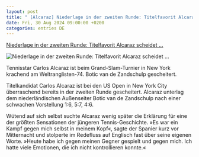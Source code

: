 ```yaml
---
layout: post
title: " [Alcaraz] Niederlage in der zweiten Runde: Titelfavorit Alcaraz scheidet ..."
date: Fri, 30 Aug 2024 09:00:00 +0200
categories: entries DE
---
```

[Niederlage in der zweiten Runde: Titelfavorit Alcaraz scheidet ...](https://www.spiegel.de/sport/tennis/tennis-carlos-alcaraz-scheidet-bei-den-us-open-in-der-zweiten-runde-gegen-botic-van-de-zandschulp-aus-a-f90330d6-b706-4467-97f6-717231079e02)

![Niederlage in der zweiten Runde: Titelfavorit Alcaraz scheidet ...](https://cdn.prod.www.spiegel.de/images/f58647d9-616b-4cfd-b5b2-98aa86a5fa02_w1200_r1.778_fpx62_fpy46.jpg)

Tennisstar Carlos Alcaraz ist beim Grand-Slam-Turnier in New York krachend am Weltranglisten-74. Botic van de Zandschulp gescheitert.

Titelkandidat Carlos Alcaraz ist bei den US Open in New York City überraschend bereits in der zweiten Runde gescheitert. Alcaraz unterlag dem niederländischen Außenseiter Botic van de Zandschulp nach einer schwachen Vorstellung 1:6, 5:7, 4:6.

Wütend auf sich selbst suchte Alcaraz wenig später die Erklärung für eine der größten Sensationen der jüngeren Tennis-Geschichte. »Es war ein Kampf gegen mich selbst in meinem Kopf«, sagte der Spanier kurz vor Mitternacht und stolperte im Redefluss auf Englisch fast über seine eigenen Worte. »Heute habe ich gegen meinen Gegner gespielt und gegen mich. Ich hatte viele Emotionen, die ich nicht kontrollieren konnte.«


